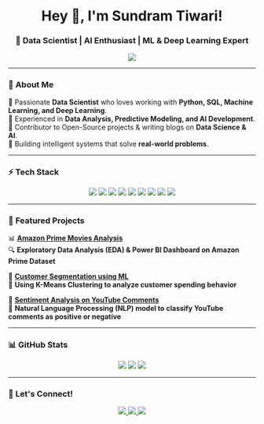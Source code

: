 <h1 align="center">Hey 👋, I'm Sundram Tiwari! </h1>
<h3 align="center">🚀 Data Scientist | AI Enthusiast | ML & Deep Learning Expert</h3>

<p align="center">
  <img src="https://readme-typing-svg.herokuapp.com?color=%2336BCF7&size=24&center=true&vCenter=true&width=600&height=50&lines=Welcome+to+My+GitHub!;Data+Science+%7C+Machine+Learning+%7C+AI+%7C+Python;Building+Models+to+Predict+the+Future!">
</p>

---

### 🌟 **About Me**
🔹 Passionate **Data Scientist** who loves working with **Python, SQL, Machine Learning, and Deep Learning**.  
🔹 Experienced in **Data Analysis, Predictive Modeling, and AI Development**.  
🔹 Contributor to Open-Source projects & writing blogs on **Data Science & AI**.  
🔹 Building intelligent systems that solve **real-world problems**.  

---

### ⚡ **Tech Stack**
<p align="center">
  <img src="https://img.shields.io/badge/Python-3776AB?style=for-the-badge&logo=python&logoColor=white"/>
  <img src="https://img.shields.io/badge/SQL-4479A1?style=for-the-badge&logo=mysql&logoColor=white"/>
  <img src="https://img.shields.io/badge/Power%20BI-F2C811?style=for-the-badge&logo=powerbi&logoColor=black"/>
  <img src="https://img.shields.io/badge/Tableau-E97627?style=for-the-badge&logo=tableau&logoColor=white"/>
  <img src="https://img.shields.io/badge/Scikit--Learn-F7931E?style=for-the-badge&logo=scikitlearn&logoColor=white"/>
  <img src="https://img.shields.io/badge/TensorFlow-FF6F00?style=for-the-badge&logo=tensorflow&logoColor=white"/>
  <img src="https://img.shields.io/badge/PyTorch-EE4C2C?style=for-the-badge&logo=pytorch&logoColor=white"/>
  <img src="https://img.shields.io/badge/Streamlit-FF4B4B?style=for-the-badge&logo=streamlit&logoColor=white"/>
  <img src="https://img.shields.io/badge/GitHub-181717?style=for-the-badge&logo=github&logoColor=white"/>
</p>

---

### 🚀 **Featured Projects**
📊 **[Amazon Prime Movies Analysis](https://github.com/yourusername/amazon-prime-analysis)**  
🔍 **Exploratory Data Analysis (EDA) & Power BI Dashboard on Amazon Prime Dataset**  

🤖 **[Customer Segmentation using ML](https://github.com/yourusername/customer-segmentation)**  
🧠 **Using K-Means Clustering to analyze customer spending behavior**  

📢 **[Sentiment Analysis on YouTube Comments](https://github.com/yourusername/youtube-comments-sentiment)**  
🔬 **Natural Language Processing (NLP) model to classify YouTube comments as positive or negative**  

---

### 📊 **GitHub Stats**
<p align="center">
  <img src="https://github-readme-streak-stats.herokuapp.com/?user=yourusername&theme=dark"/>
  <img src="https://github-readme-stats.vercel.app/api?username=yourusername&show_icons=true&theme=radical"/>
  <img src="https://github-readme-stats.vercel.app/api/top-langs/?username=yourusername&layout=compact&theme=tokyonight"/>
</p>

---

### 📣 **Let's Connect!**
<p align="center">
  <a href="https://https://www.linkedin.com/in/sundram-tiwari-76520022b/" target="_blank">
    <img src="https://img.shields.io/badge/LinkedIn-Connect-blue?style=for-the-badge&logo=linkedin"/>
  </a>
  <a href="https://github.com/Sundram22/" target="_blank">
    <img src="https://img.shields.io/badge/GitHub-Follow-black?style=for-the-badge&logo=github"/>
  </a>
  <a href="mailto:sundramt2208@gmail.com" target="_blank">
    <img src="https://img.shields.io/badge/Gmail-Send-red?style=for-the-badge&logo=gmail"/>
  </a>
</p>

